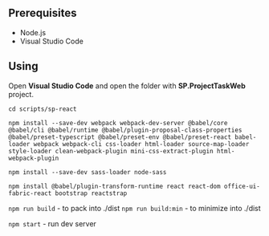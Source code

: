 ## Prerequisites

* Node.js
* Visual Studio Code

## Using
Open **Visual Studio Code** and open the folder with **SP.ProjectTaskWeb** project.

`cd scripts/sp-react`

`npm install --save-dev webpack webpack-dev-server @babel/core @babel/cli @babel/runtime @babel/plugin-proposal-class-properties @babel/preset-typescript @babel/preset-env @babel/preset-react babel-loader webpack webpack-cli css-loader html-loader source-map-loader style-loader clean-webpack-plugin mini-css-extract-plugin html-webpack-plugin`

`npm install --save-dev sass-loader node-sass`

`npm install @babel/plugin-transform-runtime react react-dom office-ui-fabric-react bootstrap reactstrap`

`npm run build` - to pack into ./dist
`npm run build:min` - to minimize into ./dist

`npm start` - run dev server